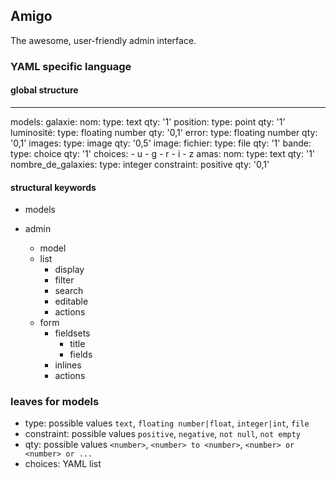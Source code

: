 ## Amigo

The awesome, user-friendly admin interface.

### YAML specific language

#### global structure

---
models:
  galaxie:
    nom:
      type: text
      qty: '1'
    position:
      type: point
      qty: '1'
    luminosité:
      type: floating number
      qty: '0,1'
      error:
        type: floating number
        qty: '0,1'
    images:
      type: image
      qty: '0,5'
  image:
    fichier:
      type: file
      qty: '1'
    bande:
      type: choice
      qty: '1'
      choices:
      - u
      - g
      - r
      - i
      - z
  amas:
    nom:
      type: text
      qty: '1'
    nombre_de_galaxies:
      type: integer
      constraint: positive
      qty: '0,1'

#### structural keywords
- models
  
- admin
  - model
  - list
    - display
    - filter
    - search
    - editable
    - actions
  - form
    - fieldsets
      - title
      - fields
    - inlines
    - actions

### leaves for models

- type: possible values `text`, `floating number|float`, `integer|int`, `file`
- constraint: possible values `positive`, `negative`, `not null`, `not empty`
- qty: possible values `<number>`, `<number> to <number>`, `<number> or <number> or ...`
- choices: YAML list